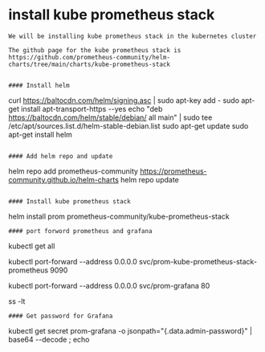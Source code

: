 # install kube prometheus stack 
 ```
We will be installing kube prometheus stack in the kubernetes cluster 

The github page for the kube prometheus stack is https://github.com/prometheus-community/helm-charts/tree/main/charts/kube-prometheus-stack


#### Install helm 

```
curl https://baltocdn.com/helm/signing.asc | sudo apt-key add -
sudo apt-get install apt-transport-https --yes
echo "deb https://baltocdn.com/helm/stable/debian/ all main" | sudo tee /etc/apt/sources.list.d/helm-stable-debian.list
sudo apt-get update
sudo apt-get install helm

```

#### Add helm repo and update

```
helm repo add prometheus-community https://prometheus-community.github.io/helm-charts
helm repo update

```

#### Install kube prometheus stack 

```
helm install prom prometheus-community/kube-prometheus-stack

```
#### port forword prometheus and grafana

```
kubectl get all

kubectl port-forward --address 0.0.0.0 svc/prom-kube-prometheus-stack-prometheus 9090

kubectl port-forward --address 0.0.0.0 svc/prom-grafana 80

ss -lt

```
#### Get password for Grafana

```
kubectl get secret prom-grafana -o jsonpath="{.data.admin-password}" | base64 --decode ; echo

```



